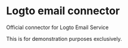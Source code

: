 # Logto email connector

Official connector for Logto Email Service

This is for demonstration purposes exclusively.
